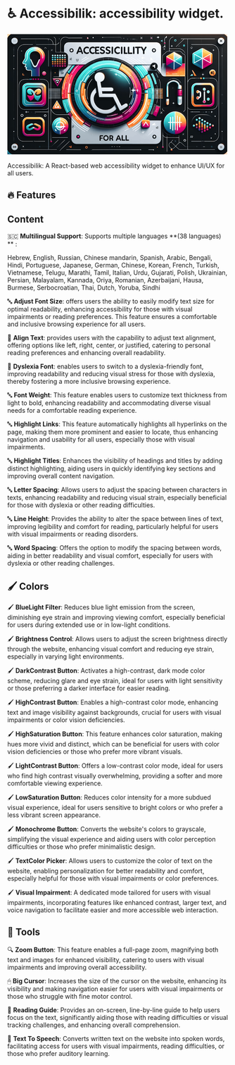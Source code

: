 # ♿  Accessibilik: accessibility widget.

![Banner Image](banner.png)

Accessibilik: A React-based web accessibility widget to enhance UI/UX for all users.

## 🔥 Features

## Content
🇸🇨 **Multilingual Support**: Supports multiple languages **(38 languages) ** :  <p> Hebrew, English, Russian, Chinese mandarin, Spanish, Arabic, Bengali, Hindi, Portuguese, Japanese, German, Chinese, Korean, French, Turkish, Vietnamese, Telugu, Marathi, Tamil, Italian, Urdu, Gujarati, Polish, Ukrainian, Persian, Malayalam, Kannada, Oriya, Romanian, Azerbaijani, Hausa, Burmese, Serbocroatian, Thai, Dutch, Yoruba, Sindhi </p>

🔤 **Adjust Font Size**: offers users the ability to easily modify text size for optimal readability, enhancing accessibility for those with visual impairments or reading preferences. This feature ensures a comfortable and inclusive browsing experience for all users.

📑 **Align Text**: provides users with the capability to adjust text alignment, offering options like left, right, center, or justified, catering to personal reading preferences and enhancing overall readability.

🧠 **Dyslexia Font**: enables users to switch to a dyslexia-friendly font, improving readability and reducing visual stress for those with dyslexia, thereby fostering a more inclusive browsing experience.

🔤 **Font Weight**: This feature enables users to customize text thickness from light to bold, enhancing readability and accommodating diverse visual needs for a comfortable reading experience.

🔤 **Highlight Links**: This feature automatically highlights all hyperlinks on the page, making them more prominent and easier to locate, thus enhancing navigation and usability for all users, especially those with visual impairments.

🔤 **Highlight Titles**: Enhances the visibility of headings and titles by adding distinct highlighting, aiding users in quickly identifying key sections and improving overall content navigation.

🔤 **Letter Spacing**: Allows users to adjust the spacing between characters in texts, enhancing readability and reducing visual strain, especially beneficial for those with dyslexia or other reading difficulties.

🔤 **Line Height**: Provides the ability to alter the space between lines of text, improving legibility and comfort for reading, particularly helpful for users with visual impairments or reading disorders.

🔤 **Word Spacing**: Offers the option to modify the spacing between words, aiding in better readability and visual comfort, especially for users with dyslexia or other reading challenges.

## 🖌 Colors

🖌 **BlueLight Filter**: Reduces blue light emission from the screen, diminishing eye strain and improving viewing comfort, especially beneficial for users during extended use or in low-light conditions.

🖌 **Brightness Control**: Allows users to adjust the screen brightness directly through the website, enhancing visual comfort and reducing eye strain, especially in varying light environments.

🖌 **DarkContrast Button**: Activates a high-contrast, dark mode color scheme, reducing glare and eye strain, ideal for users with light sensitivity or those preferring a darker interface for easier reading.

🖌 **HighContrast Button**: Enables a high-contrast color mode, enhancing text and image visibility against backgrounds, crucial for users with visual impairments or color vision deficiencies.

🖌 **HighSaturation Button**: This feature enhances color saturation, making hues more vivid and distinct, which can be beneficial for users with color vision deficiencies or those who prefer more vibrant visuals.

🖌 **LightContrast Button**: Offers a low-contrast color mode, ideal for users who find high contrast visually overwhelming, providing a softer and more comfortable viewing experience.

🖌 **LowSaturation Button**: Reduces color intensity for a more subdued visual experience, ideal for users sensitive to bright colors or who prefer a less vibrant screen appearance.

🖌 **Monochrome Button**: Converts the website's colors to grayscale, simplifying the visual experience and aiding users with color perception difficulties or those who prefer minimalistic design.

🖌 **TextColor Picker**: Allows users to customize the color of text on the website, enabling personalization for better readability and comfort, especially helpful for those with visual impairments or color preferences.

🖌 **Visual Impairment**: A dedicated mode tailored for users with visual impairments, incorporating features like enhanced contrast, larger text, and voice navigation to facilitate easier and more accessible web interaction.

  ## 🧰 Tools

🔍 **Zoom Button**: This feature enables a full-page zoom, magnifying both text and images for enhanced visibility, catering to users with visual impairments and improving overall accessibility.

🖱 **Big Cursor**: Increases the size of the cursor on the website, enhancing its visibility and making navigation easier for users with visual impairments or those who struggle with fine motor control.

📖 **Reading Guide**: Provides an on-screen, line-by-line guide to help users focus on the text, significantly aiding those with reading difficulties or visual tracking challenges, and enhancing overall comprehension.

🎤 **Text To Speech**: Converts written text on the website into spoken words, facilitating access for users with visual impairments, reading difficulties, or those who prefer auditory learning.
